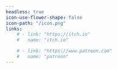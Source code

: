 ```yaml
---
headless: true
icon-use-flower-shape: false
icon-path: "/icon.png"
links:
    # - link: "https://itch.io"
    #   name: "itch.io"

    # - link: "https://www.patreon.com"
    #   name: "patreon"
---
```

